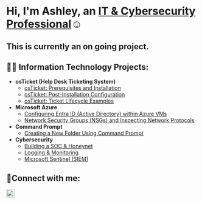 <h1>Hi, I'm Ashley, an <a href="https://linkedin.com/in/Ashley-Maria">IT & Cybersecurity Professional</a>☺</h1> <h2>This is currently an on going project.</h2>

<h2>👨‍💻 Information Technology Projects:</h2>

- <b>osTicket (Help Desk Ticketing System)</b>
  - [osTicket: Prerequisites and Installation](https://github.com/amaria33/osTicket-Prerequisites-and-Installation)
  - [osTicket: Post-Installation Configuration](https://github.com/amaria33/osTicket-Post-Installation-Configuration)
  - [osTicket: Ticket Lifecycle Examples](https://github.com/amaria33/osTicket-Ticket-Lifecycle-Examples/tree/main)
- <b>Microsoft Azure</b>
  - [Configuring Entra ID (Active Directory) within Azure VMs](https://github.com/amaria33/Configuring-Active-Directory-within-Azure-VMs/tree/main)
  - [Network Security Groups (NSGs) and Inspecting Network Protocols](https://github.com/amaria33/Network-Security-Groups-NSGs-and-Inspecting-Network-Protocols/tree/main)
- <b>Command Prompt</b>
  - [Creating a New Folder Using Command Prompt](https://github.com/amaria33/Creating-A-New-Folder-Using-Command-Prompt)
- <b>Cybersecurity </b>
  - [Building a SOC & Honeynet](https://github.com/amaria33/SIEM-Honeynet)
  - [Logging & Monitoring](https://github.com/amaria33/Logging-Monitoring)
  - [Microsoft Sentinel (SIEM)](https://github.com/amaria33/Microsoft-Sentinel-SIEM-)

<h2>🤳Connect with me:</h2>

[<img align="left" alt="Josh | LinkedIn" width="22px" src="https://cdn.jsdelivr.net/npm/simple-icons@v3/icons/linkedin.svg" />][linkedin]

[linkedin]: https://linkedin.com/in/Ashley-Maria
